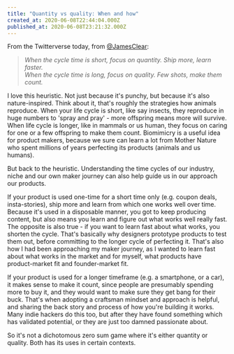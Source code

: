 ```yaml
---
title: "Quantity vs quality: When and how"
created_at: 2020-06-08T22:44:04.000Z
published_at: 2020-06-08T23:21:32.000Z
---
```

From the Twitterverse today, from [@JamesClear](https://twitter.com/jamesclear/status/1269751724178276353?s=21):

  

> _When the cycle time is short, focus on quantity. Ship more, learn faster.  
> When the cycle time is long, focus on quality. Few shots, make them count._

  

I love this heuristic. Not just because it's punchy, but because it's also nature-inspired. Think about it, that's roughly the strategies how animals reproduce. When your life cycle is short, like say insects, they reproduce in huge numbers to 'spray and pray' - more offspring means more will survive. When life cycle is longer, like in mammals or us human, they focus on caring for one or a few offspring to make them count. Biomimicry is a useful idea for product makers, because we sure can learn a lot from Mother Nature who spent millions of years perfecting its products (animals and us humans).

  

But back to the heuristic. Understanding the time cycles of our industry, niche and our own maker journey can also help guide us in our approach our products. 

  

If your product is used one-time for a short time only (e.g. coupon deals, insta-stories), ship more and learn from which one works well over time. Because it's used in a disposable manner, you got to keep producing content, but also means you learn and figure out what works well really fast. The opposite is also true - if you want to learn fast about what works, you shorten the cycle. That's basically why designers prototype products to test them out, before committing to the longer cycle of perfecting it. That's also how I had been approaching my maker journey, as I wanted to learn fast about what works in the market and for myself, what products have product-market fit and founder-market fit. 

  

If your product is used for a longer timeframe (e.g. a smartphone, or a car), it makes sense to make it count, since people are presumably spending more to buy it, and they would want to make sure they get bang for their buck. That's when adopting a craftsman mindset and approach is helpful, and sharing the back story and process of how you're building it works. Many indie hackers do this too, but after they have found something which has validated potential, or they are just too damned passionate about. 

  

So it's not a dichotomous zero sum game where it's either quantity or quality. Both has its uses in certain contexts.
